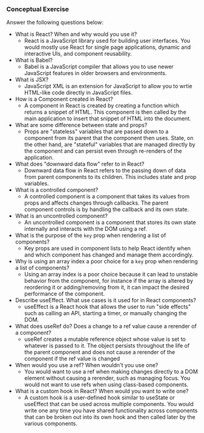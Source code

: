 ### Conceptual Exercise

Answer the following questions below:

- What is React? When and why would you use it?
    - React is a JavaScript library used for building user interfaces.  You would mostly use React for single page applications, dynamic and interactive UIs, and component reusability.
- What is Babel?
    - Babel is a JavaScript compiler that allows you to use newer JavaScript features in older browsers and environments.
- What is JSX?
    - JavaScript XML is an extension for JavaScript to allow you to wrtie HTML-like code directly in JavaScript files.
- How is a Component created in React?
    - A component in React is created by creating a function which returns a snippet of HTML. This component is then called by the main application to insert that snippet of HTML into the document.
- What are some difference between state and props?
    - Props are "stateless" variables that are passed down to a component from its parent that the component then uses. State, on the other hand, are "stateful" variables that are managed directly by the component and can persist even through re-renders of the application.
- What does "downward data flow" refer to in React?
    - Downward data flow in React refers to the passing down of data from parent components to its children. This includes state and prop variables.
- What is a controlled component?
    - A controlled component is a component that takes its values from props and affects changes through callbacks. The parent component controls is by handling the callback and its own state.
- What is an uncontrolled component?
    - An uncontrolled component is a component that stores its own state internally and interacts with the DOM using a ref.
- What is the purpose of the `key` prop when rendering a list of components?
    - Key props are used in component lists to help React identify when and which component has changed and manage them accordingly.
- Why is using an array index a poor choice for a `key` prop when rendering a list of components?
    - Using an array index is a poor choice because it can lead to unstable behavior from the component, for instance if the array is altered by reordering it or adding/removing from it, it can impact the desired performance of the component.
- Describe useEffect.  What use cases is it used for in React components?
    - useEffect is a React hook that allows the user to run "side effects" such as calling an API, starting a timer, or manually changing the DOM.
- What does useRef do?  Does a change to a ref value cause a rerender of a component?
    - useRef creates a mutable reference object whose value is set to whatever is passed to it. The object persists throughout the life of the parent component and does not cause a rerender of the component if the ref value is changed
- When would you use a ref? When wouldn't you use one?
    - You would want to use a ref when making changes directly to a DOM element without causing a rerender, such as managing focus. You would not want to use refs when using class-based components.
- What is a custom hook in React? When would you want to write one?
    - A custom hook is a user-defined hook similar to useState or useEffect that can be used across multiple components. You would write one any time you have shared functionality across components that can be broken out into its own hook and then called later by the various components.
